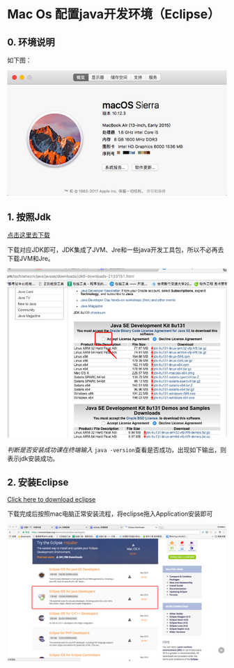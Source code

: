 # Mac Os 配置java开发环境（Eclipse）

## 0. 环境说明
如下图：

![本地环境](img/env.png)

## 1. 按照Jdk

[点击这里去下载](http://www.oracle.com/technetwork/java/javase/downloads/jdk8-downloads-2133151.html)

下载对应JDK即可，JDK集成了JVM、Jre和一些java开发工具包，所以不必再去下载JVM和Jre。

![JDK](img/jdk.png)

*判断是否安装成功课在终端输入* `java -version`查看是否成功，出现如下输出，则表示jdk安装成功。

## 2. 安装Eclipse

[Click here to download eclipse](https://www.eclipse.org/downloads/eclipse-packages/)

下载完成后按照mac电脑正常安装流程，将eclipse拖入Application安装即可

![eclipse](img/eclipse.png)
